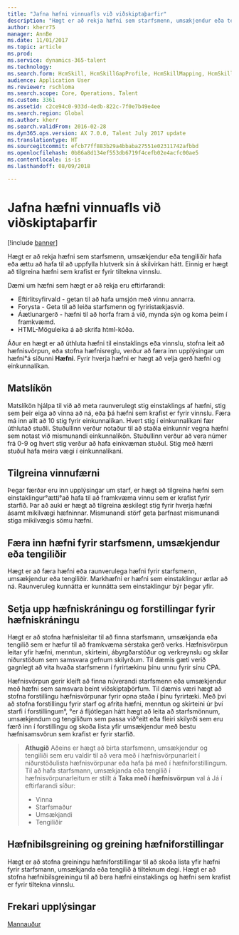 ```yaml
---
title: "Jafna hæfni vinnuafls við viðskiptaþarfir"
description: "Hægt er að rekja hæfni sem starfsmenn, umsækjendur eða tengiliðir hafa eða ættu að hafa til að uppfylla hlutverk sín á skilvirkan hátt. Einnig er hægt að tilgreina hæfni sem krafist er fyrir tiltekna vinnslu."
author: kherr75
manager: AnnBe
ms.date: 11/01/2017
ms.topic: article
ms.prod: 
ms.service: dynamics-365-talent
ms.technology: 
ms.search.form: HcmSkill, HcmSkillGapProfile, HcmSkillMapping, HcmSkillType
audience: Application User
ms.reviewer: rschloma
ms.search.scope: Core, Operations, Talent
ms.custom: 3361
ms.assetid: c2ce94c0-933d-4edb-822c-7f0e7b49e4ee
ms.search.region: Global
ms.author: kherr
ms.search.validFrom: 2016-02-28
ms.dyn365.ops.version: AX 7.0.0, Talent July 2017 update
ms.translationtype: HT
ms.sourcegitcommit: efcb77ff883b29a4bbaba27551e02311742afbbd
ms.openlocfilehash: 0b86a8d134ef553db6719f4cefb02e4acfc00ae5
ms.contentlocale: is-is
ms.lasthandoff: 08/09/2018

---
```


# <a name="align-workforce-skills-with-business-needs"></a>Jafna hæfni vinnuafls við viðskiptaþarfir

[!include [banner](includes/banner.md)]

Hægt er að rekja hæfni sem starfsmenn, umsækjendur eða tengiliðir hafa eða ættu að hafa til að uppfylla hlutverk sín á skilvirkan hátt. Einnig er hægt að tilgreina hæfni sem krafist er fyrir tiltekna vinnslu.

Dæmi um hæfni sem hægt er að rekja eru eftirfarandi:
-   Eftirlitsyfirvald - getan til að hafa umsjón með vinnu annarra.
-   Forysta - Geta til að leiða starfsmenn og fyriristækjasvið.
-   Áætlunargerð - hæfni til að horfa fram á við, mynda sýn og koma þeim í framkvæmd.
-   HTML-Möguleika á að skrifa html-kóða.

Áður en hægt er að úthluta hæfni til einstaklings eða vinnslu, stofna leit að hæfnisvörpun, eða stofna hæfnisreglu, verður að færa inn upplýsingar um hæfni°á síðunni **Hæfni**. Fyrir hverja hæfni er hægt að velja gerð hæfni og einkunnalíkan.

## <a name="rating-models"></a>Matslíkön
Matslíkön hjálpa til við að meta raunverulegt stig einstaklings af hæfni, stig sem þeir eiga að vinna að ná, eða þá hæfni sem krafist er fyrir vinnslu. Færa má inn allt að 10 stig fyrir einkunnalíkan.  Hvert stig í einkunnalíkani fær úthlutað stuðli.  Stuðullinn verður notaður til að staðla einkunnir vegna hæfni sem notast við mismunandi einkunnalíkön.  Stuðullinn verður að vera númer frá 0-9 og hvert stig verður að hafa einkvæman stuðul.  Stig með hærri stuðul hafa meira vægi í einkunnalíkani.

## <a name="specify-job-skills"></a>Tilgreina vinnufærni
Þegar færðar eru inn upplýsingar um starf, er hægt að tilgreina hæfni sem einstaklingur°ætti°að hafa til að framkvæma vinnu sem er krafist fyrir starfið.  Þar að auki er hægt að tilgreina æskilegt stig fyrir hverja hæfni ásamt mikilvægi hæfninnar. Mismunandi störf geta þarfnast mismunandi stiga mikilvægis sömu hæfni.

## <a name="enter-skills-for-workers-applicants-or-contacts"></a>Færa inn hæfni fyrir starfsmenn, umsækjendur eða tengiliðir
Hægt er að færa hæfni eða raunverulega hæfni fyrir starfsmenn, umsækjendur eða tengiliðir. Markhæfni er hæfni sem einstaklingur ætlar að ná. Raunveruleg kunnátta er kunnátta sem einstaklingur býr þegar yfir.

## <a name="skill-mapping-and-skill-mapping-profiles"></a> Setja upp hæfniskráningu og forstillingar fyrir hæfniskráningu
Hægt er að stofna hæfnisleitar til að finna starfsmann, umsækjanda eða tengilið sem er hæfur til að framkvæma sérstaka gerð verks. Hæfnisvörpun leitar yfir hæfni, menntun, skírteini, ábyrgðarstöður og verkreynslu og skilar niðurstöðum sem samsvara gefnum skilyrðum.  Til dæmis gæti verið gagnlegt að vita hvaða starfsmenn í fyrirtækinu þínu unnu fyrir sínu CPA.

Hæfnisvörpun gerir kleift að finna núverandi starfsmenn eða umsækjendur með hæfni sem samsvara beint viðskiptaþörfum.  Til dæmis væri hægt að stofna forstillingu hæfnisvörpunar fyrir opna staða í þínu fyrirtæki. Með því að stofna forstillingu fyrir starf og afrita hæfni, menntun og skírteini úr því starfi í forstillingum°, °er á fljótlegan hátt hægt að leita að starfsmönnum, umsækjendum og tengiliðum sem passa við°eitt eða fleiri skilyrði sem eru færð inn í forstillingu og skoða lista yfir umsækjendur með bestu hæfnisamsvörun sem krafist er fyrir starfið.

> **Athugið** Aðeins er hægt að birta starfsmenn, umsækjendur og tengiliði sem eru valdir til að vera með í hæfnisvörpunarleit í niðurstöðulista hæfnisvörpunar eða hafa þá með í hæfniforstillingum. Til að hafa starfsmann, umsækjanda eða tengilið í hæfnisvörpunarleitum er stillt á **Taka með í hæfnisvörpun** val á Já í eftirfarandi síður:
> 
> + Vinna
> + Starfsmaður
> + Umsækjandi
> + Tengiliðir

## <a name="skill-gap-analysis-and-skill-profile-analysis"></a>Hæfnibilsgreining og greining hæfniforstillingar
Hægt er að stofna greiningu hæfniforstillingar til að skoða lista yfir hæfni fyrir starfsmann, umsækjanda eða tengilið á tilteknum degi. Hægt er að stofna hæfnibilsgreiningu til að bera hæfni einstaklings og hæfni sem krafist er fyrir tiltekna vinnslu.  



<a name="additional-resources"></a>Frekari upplýsingar
--------

[Mannauður](index.md)




